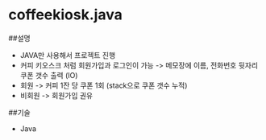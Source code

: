 # coffeekiosk.java

##설명
- JAVA만 사용해서 프로젝트 진행
- 커피 키오스크 처럼 회원가입과 로그인이 가능 -> 메모장에 이름, 전화번호 뒷자리 쿠폰 갯수 출력 (IO)
- 회원 -> 커피 1잔 당 쿠폰 1회 (stack으로 쿠폰 갯수 누적)
- 비회원 -> 회원가입 권유 

##기술
- Java

